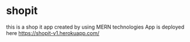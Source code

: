 # shopit
this is a shop it app created by using MERN technologies
App is deployed here
https://shopit-v1.herokuapp.com/
